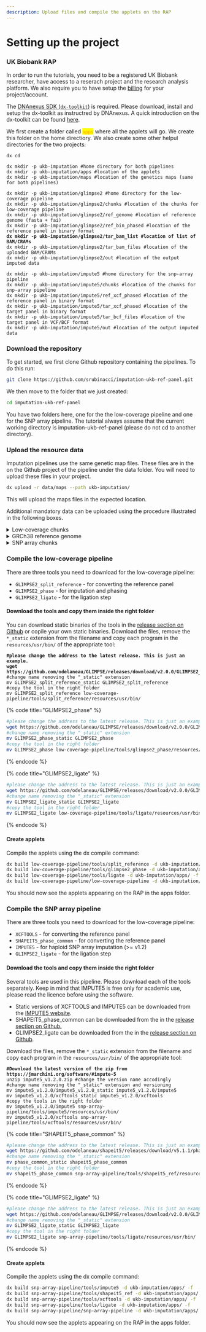 ```yaml
---
description: Upload files and compile the applets on the RAP
---
```


# Setting up the project

### UK Biobank RAP

In order to run the tutorials, you need to be a registered UK Biobank researcher, have access to a reserach project and the research analysis platform. We also require you to have setup the [billing](https://documentation.dnanexus.com/admin/billing-and-account-management) for your project/account.&#x20;

The [DNAnexus SDK (`dx-toolkit`)](broken-reference) is required. Please download, install and setup the dx-toolkit as instructred by DNAnexus. A quick introduction on the dx-toolkit can be found [here](https://documentation.dnanexus.com/getting-started/cli-quickstart).

We first create a folder called <mark style="color:orange;">`apps`</mark> where all the applets will go. We create this folder on the home directiory. We also create some other helpul directories for the two projects:

<pre class="language-bash"><code class="lang-bash">dx cd

dx mkdir -p ukb-imputation #home directory for both pipelines
dx mkdir -p ukb-imputation/apps #location of the applets
dx mkdir -p ukb-imputation/maps #location of the genetics maps (same for both pipelines)

dx mkdir -p ukb-imputation/glimpse2 #home directory for the low-coverage pipeline
dx mkdir -p ukb-imputation/glimpse2/chunks #location of the chunks for low-coverage pipeline
dx mkdir -p ukb-imputation/glimpse2/ref_genome #location of reference genome (fasta + fai)
dx mkdir -p ukb-imputation/glimpse2/ref_bin_phased #location of the reference panel in binary format
<strong>dx mkdir -p ukb-imputation/glimpse2/tar_bam_list #location of list of BAM/CRAMs
</strong>dx mkdir -p ukb-imputation/glimpse2/tar_bam_files #location of the uploaded BAM/CRAMs
dx mkdir -p ukb-imputation/glimpse2/out #location of the output imputed data

dx mkdir -p ukb-imputation/impute5 #home directory for the snp-array pipeline
dx mkdir -p ukb-imputation/impute5/chunks #location of the chunks for snp-array pipeline
dx mkdir -p ukb-imputation/impute5/ref_xcf_phased #location of the reference panel in binary format
dx mkdir -p ukb-imputation/impute5/tar_xcf_phased #location of the target panel in binary format
dx mkdir -p ukb-imputation/impute5/tar_bcf_files #location of the target panel in VCF/BCF format
dx mkdir -p ukb-imputation/impute5/out #location of the output imputed data
</code></pre>

### Download the repository

To get started, we first clone Github repository containing the pipelines. To do this run:

```bash
git clone https://github.com/srubinacci/imputation-ukb-ref-panel.git
```

We then move to the folder that we just created:

```bash
cd imputation-ukb-ref-panel
```

You have two folders here, one for the the low-coverage pipeline and one for the SNP array pipeline. The tutorial always assume that the current working directory is imputation-ukb-ref-panel (please do not cd to another directory).

### Upload the resource data

Imputation pipelines use the same genetic map files. These files are in the on the Github project of the pipeline under the data folder. You will need to upload these files in your project.

```bash
dx upload -r data/maps --path ukb-imputation/
```

This will upload the maps  files in the expected location.

Additional mandatory data can be uploaded using the procedure illustrated in the following boxes.

<details>

<summary>Low-coverage chunks</summary>

Pre-computed chunks of \~4 cM length can be uploaded using:

<pre><code><strong>dx upload -r data/chunks/glimpse2/* --path ukb-imputation/glimpse2/chunks/
</strong></code></pre>

</details>

<details>

<summary>GRCh38 reference genome</summary>

The reference genome in b38 is necessary to process CRAM files. We download it from 1000 Genomes EBI ftp server and upload it on the RAP in the expected folder:

```bash
wget http://ftp.1000genomes.ebi.ac.uk/vol1/ftp/technical/reference/GRCh38_reference_genome/GRCh38_full_analysis_set_plus_decoy_hla.fa
wget http://ftp.1000genomes.ebi.ac.uk/vol1/ftp/technical/reference/GRCh38_reference_genome/GRCh38_full_analysis_set_plus_decoy_hla.fa.fai

dx upload GRCh38_full_analysis_set_plus_decoy_hla.fa --path ukb-imputation/glimpse/ref_genome/
dx upload GRCh38_full_analysis_set_plus_decoy_hla.fa.fai --path ukb-imputation/glimpse/ref_genome/
```

</details>

<details>

<summary>SNP array chunks</summary>

Pre-computed chunks of \~40 cM length can be uploaded using:

<pre><code><strong>dx upload -r data/chunks/impute5/* --path ukb-imputation/impute5/chunks/
</strong></code></pre>

</details>

### Compile the low-coverage pipeline

There are three tools you need to download for the low-coverage pipeline:

* `GLIMPSE2_split_reference` - for converting the reference panel&#x20;
* `GLIMPSE2_phase` - for imputation and phasing
* `GLIMPSE2_ligate` - for the ligation step

#### Download the tools and copy them inside the right folder

You can download static binaries of the tools in the [release section on Github](https://github.com/odelaneau/GLIMPSE/releases) or copile your own static binaries. Download the files, remove the `*_static` extension from the filename and copy each program in the `resources/usr/bin/` of the appropriate tool:

<pre class="language-bash" data-title="GLIMPSE2_split_reference"><code class="lang-bash"><strong>#please change the address to the latest release. This is just an example.
</strong><strong>wget https://github.com/odelaneau/GLIMPSE/releases/download/v2.0.0/GLIMPSE2_split_reference_static
</strong>#change name removing the "_static" extension
mv GLIMPSE2_split_reference_static GLIMPSE2_split_reference
#copy the tool in the right folder
mv GLIMPSE2_split_reference low-coverage-pipeline/tools/split_reference/resources/usr/bin/
</code></pre>

{% code title="GLIMPSE2_phase" %}
```bash
#please change the address to the latest release. This is just an example.
wget https://github.com/odelaneau/GLIMPSE/releases/download/v2.0.0/GLIMPSE2_phase_static
#change name removing the "_static" extension
mv GLIMPSE2_phase_static GLIMPSE2_phase
#copy the tool in the right folder
mv GLIMPSE2_phase low-coverage-pipeline/tools/glimpse2_phase/resources/usr/bin/
```
{% endcode %}

{% code title="GLIMPSE2_ligate" %}
```bash
#please change the address to the latest release. This is just an example.
wget https://github.com/odelaneau/GLIMPSE/releases/download/v2.0.0/GLIMPSE2_ligate_static
#change name removing the "_static" extension
mv GLIMPSE2_ligate_static GLIMPSE2_ligate
#copy the tool in the right folder
mv GLIMPSE2_ligate low-coverage-pipeline/tools/ligate/resources/usr/bin/
```
{% endcode %}

#### Create applets

Compile the applets using the dx compile command:

```bash
dx build low-coverage-pipeline/tools/split_reference -d ukb-imputation/apps/ -f 
dx build low-coverage-pipeline/tools/glimpse2_phase -d ukb-imputation/apps/ -f 
dx build low-coverage-pipeline/tools/ligate -d ukb-imputation/apps/ -f 
dx build low-coverage-pipeline/low-coverage-pipeline -d ukb-imputation/apps/ -f 
```

You should now see the applets appearing on the RAP in the apps folder.

### Compile the SNP array pipeline

There are three tools you need to download for the low-coverage pipeline:

* `XCFTOOLS` - for converting the reference panel&#x20;
* `SHAPEIT5_phase_common` - for converting the reference panel&#x20;
* `IMPUTE5` - for haploid SNP array imputation (>= v1.2)
* `GLIMPSE2_ligate` - for the ligation step

#### Download the tools and copy them inside the right folder

Several tools are used in this pipeline. Please download each of the tools separately. Keep in mind that IMPUTE5 is free only for academic use, please read the licence before using the software.&#x20;

* Static versions of XCFTOOLS and IMPUTE5 can be downloaded from the [IMPUTE5 website](https://jmarchini.org/software/#impute-5).
* SHAPEIT5\_phase\_common can be downloaded from the in the [release section on Github.](https://github.com/odelaneau/shapeit5/releases)
* GLIMPSE2\_ligate can be downloaded from the in the [release section on Github](https://github.com/odelaneau/GLIMPSE/releases).

Download the files, remove the `*_static` extension from the filename and copy each program in the `resources/usr/bin/` of the appropriate tool:

<pre class="language-bash" data-title="XCFTOOLS &#x26; IMPUTE5"><code class="lang-bash"><strong>#Download the latest version of the zip from https://jmarchini.org/software/#impute-5 
</strong>unzip impute5_v1.2.0.zip #change the version name accodingly
#change name removing the "_static" extension and versioning
mv impute5_v1.2.0/impute5_v1.2.0_static impute5_v1.2.0/impute5
mv impute5_v1.2.0/xcftools_static impute5_v1.2.0/xcftools
#copy the tools in the right folder
mv impute5_v1.2.0/impute5 snp-array-pipeline/tools/impute5/resources/usr/bin/
mv impute5_v1.2.0/xcftools snp-array-pipeline/tools/xcftools/resources/usr/bin/
</code></pre>

{% code title="SHAPEIT5_phase_common" %}
```bash
#please change the address to the latest release. This is just an example.
wget https://github.com/odelaneau/shapeit5/releases/download/v5.1.1/phase_common_static
#change name removing the "_static" extension
mv phase_common_static shapeit5_phase_common
#copy the tool in the right folder
mv shapeit5_phase_common snp-array-pipeline/tools/shapeit5_ref/resources/usr/bin/
```
{% endcode %}

{% code title="GLIMPSE2_ligate" %}
```bash
#please change the address to the latest release. This is just an example.
wget https://github.com/odelaneau/GLIMPSE/releases/download/v2.0.0/GLIMPSE2_ligate_static
#change name removing the "_static" extension
mv GLIMPSE2_ligate_static GLIMPSE2_ligate
#copy the tool in the right folder
mv GLIMPSE2_ligate snp-array-pipeline/tools/ligate/resources/usr/bin/
```
{% endcode %}

#### Create applets

Compile the applets using the dx compile command:

```bash
dx build snp-array-pipeline/tools/impute5 -d ukb-imputation/apps/ -f 
dx build snp-array-pipeline/tools/shapeit5_ref -d ukb-imputation/apps/ -f 
dx build snp-array-pipeline/tools/xcftools -d ukb-imputation/apps/ -f 
dx build snp-array-pipeline/tools/ligate -d ukb-imputation/apps/ -f 
dx build snp-array-pipeline/snp-array-pipeline -d ukb-imputation/apps/ -f 
```

You should now see the applets appearing on the RAP in the apps folder.

